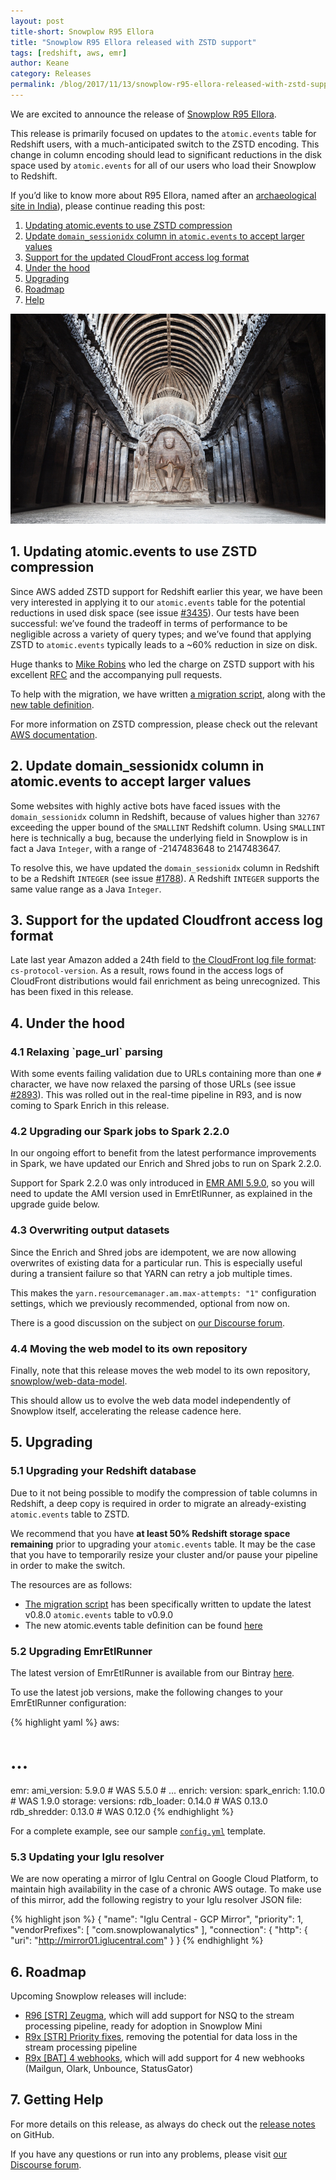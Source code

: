 ```yaml
---
layout: post
title-short: Snowplow R95 Ellora
title: "Snowplow R95 Ellora released with ZSTD support"
tags: [redshift, aws, emr]
author: Keane
category: Releases
permalink: /blog/2017/11/13/snowplow-r95-ellora-released-with-zstd-support/
---
```


We are excited to announce the release of [Snowplow R95 Ellora][snowplow-release].

This release is primarily focused on updates to the `atomic.events` table for Redshift users, with
a much-anticipated switch to the ZSTD encoding. This change in column encoding should lead to significant
reductions in the disk space used by `atomic.events` for all of our users who load their Snowplow to
Redshift.

If you’d like to know more about R95 Ellora, named after an [archaeological site in India][ellora]),
please continue reading this post:

<!--more-->

1. [Updating atomic.events to use ZSTD compression](#zstd)
2. [Update `domain_sessionidx` column in `atomic.events` to accept larger values](#sessionidx)
3. [Support for the updated CloudFront access log format](#cloudfront)
4. [Under the hood](#misc)
5. [Upgrading](#upgrading)
6. [Roadmap](#roadmap)
7. [Help](#help)

![Ellora][ellora-img]

<h2 id="zstd">1. Updating atomic.events to use ZSTD compression</h2>

Since AWS added ZSTD support for Redshift earlier this year, we have been very interested in
applying it to our `atomic.events` table for the potential reductions in used disk space
(see issue [#3435][i3435]). Our tests have been successful: we’ve found the tradeoff in terms
of performance to be negligible across a variety of query types; and we’ve found that
applying ZSTD to `atomic.events` typically leads to a ~60% reduction in size on disk.

Huge thanks to [Mike Robins][miike] who led the charge on ZSTD support with his excellent
[RFC][zstd-rfc] and the accompanying pull requests.

To help with the migration, we have written [a migration script][migration-script], along with the
[new table definition][table-definition].

For more information on ZSTD compression, please check out the relevant [AWS documentation][aws-zstd].

<h2 id="sessionidx">2. Update domain_sessionidx column in atomic.events to accept larger values</h2>

Some websites with highly active bots have faced issues with the `domain_sessionidx` column in Redshift, because of values higher than `32767` exceeding the upper bound of the `SMALLINT` Redshift column. Using `SMALLINT` here is technically a bug, because the underlying field in Snowplow is in fact a Java `Integer`, with a range of -2147483648 to 2147483647.

To resolve this, we have updated the `domain_sessionidx` column in Redshift to be a Redshift `INTEGER` (see issue [#1788][i1788]). A Redshift `INTEGER` supports the same value range as a Java `Integer`.

<h2 id="cloudfront">3. Support for the updated Cloudfront access log format</h2>

Late last year Amazon added a 24th field to [the CloudFront log file format][cf-format]:
`cs-protocol-version`. As a result, rows found in the access logs of CloudFront distributions would fail
enrichment as being unrecognized. This has been fixed in this release.

<h2 id="misc">4. Under the hood</h2>

<h3 id="url-parsing">4.1 Relaxing `page_url` parsing</h3>

With some events failing validation due to URLs containing more than one `#` character, we have now relaxed the parsing of those URLs (see issue [#2893][i2893]). This was rolled out in the real-time pipeline in R93, and is now coming to Spark Enrich in this release.

<h3 id="spark">4.2 Upgrading our Spark jobs to Spark 2.2.0</h3>

In our ongoing effort to benefit from the latest performance improvements in Spark, we have updated
our Enrich and Shred jobs to run on Spark 2.2.0.

Support for Spark 2.2.0 was only introduced in [EMR AMI 5.9.0][emr-ami], so you will need to update the AMI version used in EmrEtlRunner, as explained in the upgrade guide below.

<h3 id="overwrite">4.3 Overwriting output datasets</h3>

Since the Enrich and Shred jobs are idempotent, we are now allowing overwrites of existing data for
a particular run. This is especially useful during a transient failure so that YARN can retry
a job multiple times.

This makes the `yarn.resourcemanager.am.max-attempts: "1"` configuration settings, which we previously recommended, optional from now on.

There is a good discussion on the subject on [our Discourse forum][discourse-already-exists].

<h3 id="web-model">4.4 Moving the web model to its own repository</h3>

Finally, note that this release moves the web model to its own repository, [snowplow/web-data-model][web-data-model].

This should allow us to evolve the web data model independently of Snowplow itself, accelerating the release cadence here.

<h2 id="upgrading">5. Upgrading</h2>

<h3 id="redshift">5.1 Upgrading your Redshift database</h3>

Due to it not being possible to modify the compression of table columns in Redshift, a deep copy is
required in order to migrate an already-existing `atomic.events` table to ZSTD.

We recommend that you have **at least 50% Redshift storage space remaining** prior to upgrading your `atomic.events` table. It may be the case that you have to temporarily resize your cluster and/or pause your pipeline in order to make the switch.

The resources are as follows:

- [The migration script][migration-script] has been specifically written to update the latest v0.8.0
`atomic.events` table to v0.9.0
- The new atomic.events table definition can be found [here][table-definition]

<h3 id="emr">5.2 Upgrading EmrEtlRunner</h3>

The latest version of EmrEtlRunner is available from our Bintray [here][eer-dl].

To use the latest job versions, make the following changes to your EmrEtlRunner configuration:

{% highlight yaml %}
aws:
  # ...
  emr:
    ami_version: 5.9.0        # WAS 5.5.0
    # ...
enrich:
  version:
    spark_enrich: 1.10.0      # WAS 1.9.0
storage:
  versions:
    rdb_loader: 0.14.0        # WAS 0.13.0
    rdb_shredder: 0.13.0      # WAS 0.12.0
{% endhighlight %}

For a complete example, see our sample [`config.yml`][config-yml] template.

<h3 id="resolver">5.3 Updating your Iglu resolver</h3>

We are now operating a mirror of Iglu Central on Google Cloud Platform, to maintain high availability in
the case of a chronic AWS outage. To make use of this mirror, add the following registry to your
Iglu resolver JSON file:

{% highlight json %}
{
  "name": "Iglu Central - GCP Mirror",
  "priority": 1,
  "vendorPrefixes": [ "com.snowplowanalytics" ],
  "connection": {
  "http": {
    "uri": "http://mirror01.iglucentral.com"
  }
}
{% endhighlight %}

<h2 id="roadmap">6. Roadmap</h2>

Upcoming Snowplow releases will include:

* [R96 [STR] Zeugma][r96], which will add support for NSQ to the stream processing pipeline, ready
for adoption in Snowplow Mini
* [R9x [STR] Priority fixes][r9x-str-quality], removing the potential for data loss in the stream
processing pipeline
* [R9x [BAT] 4 webhooks][r9x-webhooks], which will add support for 4 new webhooks (Mailgun, Olark,
Unbounce, StatusGator)

<h2 id="help">7. Getting Help</h2>

For more details on this release, as always do check out the [release notes][snowplow-release]
on GitHub.

If you have any questions or run into any problems, please visit [our Discourse forum][discourse].

[snowplow-release]: https://github.com/snowplow/snowplow/releases/r95-ellora

[discourse]: http://discourse.snowplowanalytics.com/
[discourse-already-exists]: https://discourse.snowplowanalytics.com/t/shredded-bad-rows-output-directory-already-exists/1442

[ellora]: https://en.wikipedia.org/wiki/Ellora_Caves
[ellora-img]: /assets/img/blog/2017/10/ellora.jpg

[i3435]: https://github.com/snowplow/snowplow/issues/3435
[i1788]: https://github.com/snowplow/snowplow/issues/1788
[i2893]: https://github.com/snowplow/snowplow/issues/2893

[migration-script]: https://github.com/snowplow/snowplow/blob/master/4-storage/redshift-storage/sql/migrate_0.8.0_to_0.9.0.sql
[table-definition]: https://github.com/snowplow/snowplow/blob/master/4-storage/redshift-storage/sql/atomic-def.sql

[eer-dl]: http://dl.bintray.com/snowplow/snowplow-generic/snowplow_emr_r95_ellora.zip
[config-yml]: https://github.com/snowplow/snowplow/blob/r90-lascaux/3-enrich/emr-etl-runner/config/config.yml.sample

[r96]: https://github.com/snowplow/snowplow/milestone/103
[r9x-webhooks]: https://github.com/snowplow/snowplow/milestone/129
[r9x-str-quality]: https://github.com/snowplow/snowplow/milestone/144

[miike]: https://github.com/miike
[zstd-rfc]: https://discourse.snowplowanalytics.com/t/make-big-data-small-again-with-redshift-zstd-compression/1280

[web-data-model]: https://github.com/snowplow/web-data-model

[aws-zstd]: http://docs.aws.amazon.com/redshift/latest/dg/zstd-encoding.html
[emr-ami]: http://docs.aws.amazon.com/emr/latest/ReleaseGuide/emr-release-components.html
[cf-format]: http://docs.aws.amazon.com/AmazonCloudFront/latest/DeveloperGuide/AccessLogs.html#LogFileFormat
